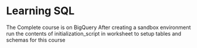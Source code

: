 # Learning SQL 

The Complete course is on BigQuery
After creating a sandbox environment
run the contents of initialization_script in worksheet to setup 
tables and schemas for this course

